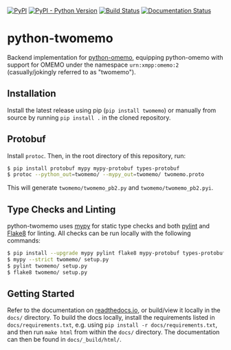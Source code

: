 [![PyPI](https://img.shields.io/pypi/v/Twomemo.svg)](https://pypi.org/project/Twomemo/)
[![PyPI - Python Version](https://img.shields.io/pypi/pyversions/Twomemo.svg)](https://pypi.org/project/Twomemo/)
[![Build Status](https://github.com/Syndace/python-twomemo/actions/workflows/test-and-publish.yml/badge.svg)](https://github.com/Syndace/python-twomemo/actions/workflows/test-and-publish.yml)
[![Documentation Status](https://readthedocs.org/projects/python-twomemo/badge/?version=latest)](https://python-twomemo.readthedocs.io/)

# python-twomemo #

Backend implementation for [python-omemo](https://github.com/Syndace/python-omemo), equipping python-omemo with support for OMEMO under the namespace `urn:xmpp:omemo:2` (casually/jokingly referred to as "twomemo").

## Installation ##

Install the latest release using pip (`pip install twomemo`) or manually from source by running `pip install .` in the cloned repository.

## Protobuf ##

Install `protoc`. Then, in the root directory of this repository, run:

```sh
$ pip install protobuf mypy mypy-protobuf types-protobuf
$ protoc --python_out=twomemo/ --mypy_out=twomemo/ twomemo.proto
```

This will generate `twomemo/twomemo_pb2.py` and `twomemo/twomemo_pb2.pyi`.

## Type Checks and Linting ##

python-twomemo uses [mypy](http://mypy-lang.org/) for static type checks and both [pylint](https://pylint.pycqa.org/en/latest/) and [Flake8](https://flake8.pycqa.org/en/latest/) for linting. All checks can be run locally with the following commands:

```sh
$ pip install --upgrade mypy pylint flake8 mypy-protobuf types-protobuf
$ mypy --strict twomemo/ setup.py
$ pylint twomemo/ setup.py
$ flake8 twomemo/ setup.py
```

## Getting Started ##

Refer to the documentation on [readthedocs.io](https://python-twomemo.readthedocs.io/), or build/view it locally in the `docs/` directory. To build the docs locally, install the requirements listed in `docs/requirements.txt`, e.g. using `pip install -r docs/requirements.txt`, and then run `make html` from within the `docs/` directory. The documentation can then be found in `docs/_build/html/`.
